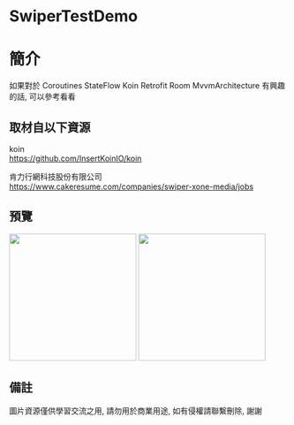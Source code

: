 # SwiperTestDemo

簡介
==================================
如果對於 Coroutines StateFlow Koin Retrofit Room MvvmArchitecture 有興趣的話, 可以參考看看                               

取材自以下資源
--------
koin           
https://github.com/InsertKoinIO/koin                                                                                                                 

肯力行網科技股份有限公司           
https://www.cakeresume.com/companies/swiper-xone-media/jobs 
                                                                                                                
預覽
--------
<p align="left">
  <img src="https://i.imgur.com/az18sT9.png" width="230"/>
  <img src="https://i.imgur.com/RvWXxG2.png" width="230"/>
</p> 

備註
--------
圖片資源僅供學習交流之用, 請勿用於商業用途, 如有侵權請聯繫刪除, 謝謝   
